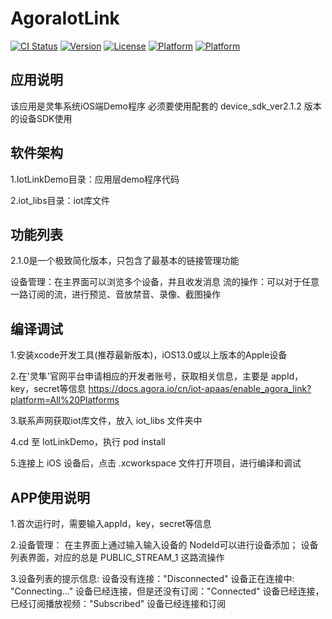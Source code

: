 # AgoraIotLink

[![CI Status](https://img.shields.io/travis/goooon/AgoraIotLink.svg?style=flat)](https://travis-ci.org/goooon/AgoraIotLink)
[![Version](https://img.shields.io/badge/pod-v2.1.2.0-519dd9.svg)](https://cocoapods.org/pods/AgoraIotLink)
[![License](https://img.shields.io/cocoapods/l/AgoraIotLink.svg?style=flat)](https://cocoapods.org/pods/AgoraIotLink)
[![Platform](https://img.shields.io/cocoapods/p/AgoraIotLink.svg?style=flat)](https://cocoapods.org/pods/AgoraIotLink)
[![Platform](https://img.shields.io/badge/language-swift-orange.svg)](https://cocoapods.org/pods/AgoraIotLink)

## 应用说明

该应用是灵隼系统iOS端Demo程序 必须要使用配套的 device_sdk_ver2.1.2 版本的设备SDK使用

## 软件架构

1.IotLinkDemo目录：应用层demo程序代码

2.iot_libs目录：iot库文件

## 功能列表

2.1.0是一个极致简化版本，只包含了最基本的链接管理功能

设备管理：在主界面可以浏览多个设备，并且收发消息
流的操作：可以对于任意一路订阅的流，进行预览、音放禁音、录像、截图操作

## 编译调试

1.安装xcode开发工具(推荐最新版本)，iOS13.0或以上版本的Apple设备

2.在'灵隼'官网平台申请相应的开发者账号，获取相关信息，主要是 appId，key，secret等信息 https://docs.agora.io/cn/iot-apaas/enable_agora_link?platform=All%20Platforms

3.联系声网获取iot库文件，放入 iot_libs 文件夹中

4.cd 至 IotLinkDemo，执行 pod install

5.连接上 iOS 设备后，点击 .xcworkspace 文件打开项目，进行编译和调试

## APP使用说明

1.首次运行时，需要输入appId，key，secret等信息

2.设备管理： 在主界面上通过输入输入设备的 NodeId可以进行设备添加； 设备列表界面，对应的总是 PUBLIC_STREAM_1 这路流操作

3.设备列表的提示信息: 设备没有连接："Disconnected" 设备正在连接中: "Connecting..." 设备已经连接，但是还没有订阅："Connected" 设备已经连接，已经订阅播放视频："Subscribed" 设备已经连接和订阅

